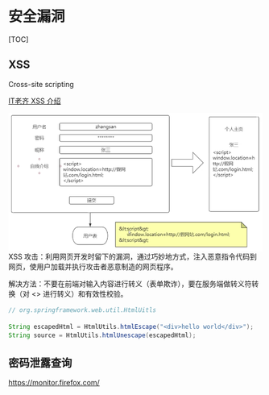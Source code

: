 # 安全漏洞

[TOC]

## XSS

Cross-site scripting

[IT老齐 XSS 介绍](https://www.bilibili.com/video/BV1fP4y1572A)

<img align="left" src="assets/image-20211122083927141.png" alt="image-20211122083927141" style="zoom:67%;" />

XSS 攻击：利用网页开发时留下的漏洞，通过巧妙地方式，注入恶意指令代码到网页，使用户加载并执行攻击者恶意制造的网页程序。

解决方法：不要在前端对输入内容进行转义（表单欺诈），要在服务端做转义符转换（对 <> 进行转义）和有效性校验。

```java
// org.springframework.web.util.HtmlUitls

String escapedHtml = HtmlUtils.htmlEscape("<div>hello world</div>");
String source = HtmlUtils.htmlUnescape(escapedHtml);
```



## 密码泄露查询

https://monitor.firefox.com/


